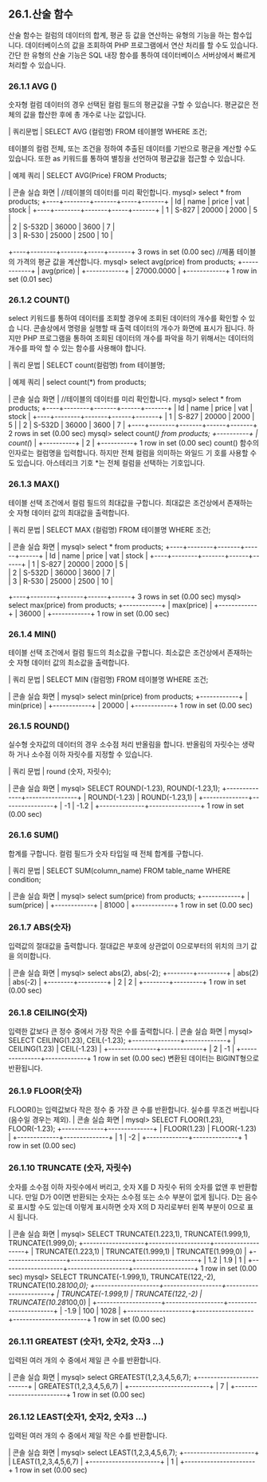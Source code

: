 
## 26.1.산술 함수 
산술 함수는 컬럼의 데이터의 합계, 평균 등 값을 연산하는 유형의 기능을 하는 함수입 니다. 
데이터베이스의 값을 조회하여 PHP 프로그램에서 연산 처리를 할 수도 있습니다. 간단 한 유형의 산술 기능은 SQL 내장 함수를 통하여 데이터베이스 서버상에서 빠르게 처리할 수 있습니다. 

### 26.1.1 AVG () 
숫자형 컬럼 데이터의 경우 선택된 컬럼 필드의 평균값을 구할 수 있습니다. 평균값은 전 체의 값을 합산한 후에 총 개수로 나눈 값입니다. 

| 쿼리문법 | 
SELECT AVG (컬럼명) FROM 테이블명 WHERE 조건; 

테이블의 컬럼 전체, 또는 조건을 정하여 추출된 데이터를 기반으로 평균을 계산할 수도 있습니다. 또한 as 키워드를 통하여 별칭을 선언하여 평균값을 접근할 수 있습니다. 

| 예제 쿼리 | 
SELECT AVG(Price) FROM Products; 

| 콘솔 실습 화면 | 
//테이블의 데이터를 미리 확인합니다. mysql> select * from products; +----+--------+-------+-----+-------+ | Id | name | price | vat | stock | +----+--------+-------+-----+-------+ 
| 1 | S-827 | 20000 | 2000 |  5 |  
| 2 | S-532D | 36000 | 3600 |   7 |  
| 3 | R-530 | 25000 | 2500 |  10 |  

+----+--------+-------+-----+-------+ 3 rows in set (0.00 sec) 
//제품 테이블의 가격의 평균 값을 계산합니다. mysql> select avg(price) from products; +------------+ | avg(price) | +------------+ | 27000.0000 | 
+------------+ 1 row in set (0.01 sec) 

### 26.1.2 COUNT() 
select 키워드를 통하여 데이터를 조회할 경우에 조회된 데이터의 개수를 확인할 수 있습 
니다. 
콘솔상에서 명령을 실행할 때 출력 데이터의 개수가 화면에 표시가 됩니다. 하지만 PHP 
프로그램을 통하여 조회된 데이터의 개수를 파악을 하기 위해서는 데이터의 개수를 파악 
할 수 있는 함수를 사용해야 합니다. 

| 쿼리 문법 | 
SELECT count(컬럼명) from 테이블명; 

| 예제 쿼리 | 
select count(*) from products; 

| 콘솔 실습 화면 | 
//테이블의 데이터를 미리 확인합니다. mysql> select * from products; +----+--------+-------+------+-------+ | Id | name | price | vat | stock | +----+--------+-------+------+-------+ | 1 | S-827 | 20000 | 2000 |  5 | | 2 | S-532D | 36000 | 3600 |  7 | +----+--------+-------+------+-------+ 2 rows in set (0.00 sec) 
mysql> select count(*) from products; +----------+ | count(*) | +----------+ | 2 | +----------+ 1 row in set (0.00 sec) 
count() 함수의 인자로는 컬럼명을 입력합니다. 하지만 전체 컬럼을 의미하는 와일드 기 호를 사용할 수도 있습니다. 아스테리크 기호 *는 전체 컬럼을 선택하는 기호입니다. 

### 26.1.3 MAX() 
테이블 선택 조건에서 컬럼 필드의 최대값을 구합니다. 최대값은 조건상에서 존재하는 숫 
자형 데이터 값의 최대값을 출력합니다. 

| 쿼리 문법 | 
SELECT MAX (컬럼명) FROM 테이블명 WHERE 조건; 

| 콘솔 실습 화면 | 
mysql> select * from products; +----+--------+-------+------+------+ | Id | name  | price | vat  | stock | +----+--------+-------+------+------+ 
| 1 | S-827 | 20000 | 2000 |   5 |  
| 2 | S-532D | 36000 | 3600 |   7 |  
| 3 | R-530 | 25000 | 2500 |   10 |  

+----+--------+-------+------+------+ 3 rows in set (0.00 sec) 
mysql> select max(price) from products; +------------+ | max(price) | +------------+ | 36000 | +------------+ 1 row in set (0.00 sec) 

### 26.1.4 MIN() 
테이블 선택 조건에서 컬럼 필드의 최소값을 구합니다. 최소값은 조건상에서 존재하는 숫 자형 데이터 값의 최소값을 출력합니다. 

| 쿼리 문법 | 
SELECT MIN (컬럼명) FROM 테이블명 WHERE 조건; 

| 콘솔 실습 화면 | 
mysql> select min(price) from products; +------------+ | min(price) | +------------+ | 20000 | +------------+ 1 row in set (0.00 sec) 

### 26.1.5 ROUND() 
실수형 숫자값의 데이터의 경우 소수점 처리 반올림을 합니다. 반올림의 자릿수는 생략하 거나 소수점 이하 자릿수를 지정할 수 있습니다. 

| 쿼리 문법 | 
round (숫자, 자릿수); 

| 콘솔 실습 화면 | 
mysql> SELECT ROUND(-1.23), ROUND(-1.23,1); +--------------+----------------+ | ROUND(-1.23) | ROUND(-1.23,1) | +--------------+----------------+ | -1 | -1.2 | +--------------+----------------+ 1 row in set (0.00 sec) 

### 26.1.6 SUM() 
합계를 구합니다. 컬럼 필드가 숫자 타입일 때 전체 합계를 구합니다. 

| 쿼리 문법 | 
SELECT SUM(column_name) FROM table_name WHERE condition; 

| 콘솔 실습 화면 | 
mysql> select sum(price) from products; +------------+ | sum(price) | +------------+ | 81000 | +------------+ 1 row in set (0.00 sec) 

### 26.1.7 ABS(숫자) 
입력값의 절대값을 출력합니다. 절대값은 부호에 상관없이 0으로부터의 위치의 크기 값 
을 의미합니다. 

| 콘솔 실습 화면 | 
mysql> select abs(2), abs(-2); +--------+---------+ | abs(2) | abs(-2) | +--------+---------+ | 2 | 2 | +--------+---------+ 1 row in set (0.00 sec) 

### 26.1.8 CEILING(숫자) 
입력한 값보다 큰 정수 중에서 가장 작은 수를 출력합니다. 
| 콘솔 실습 화면 | 
mysql> SELECT CEILING(1.23), CEIL(-1.23); +---------------+-------------+ | CEILING(1.23) | CEIL(-1.23) | +---------------+-------------+ | 2 | -1 | +---------------+-------------+ 1 row in set (0.00 sec) 
변환된 데이터는 BIGINT형으로 반환됩니다. 

### 26.1.9 FLOOR(숫자) 
FLOOR()는 입력값보다 작은 정수 중 가장 큰 수를 반환합니다. 실수를 무조건 버립니다 (음수일 경우는 제외). 
| 콘솔 실습 화면 | 
mysql> SELECT FLOOR(1.23), FLOOR(-1.23); +-------------+--------------+ | FLOOR(1.23) | FLOOR(-1.23) | +-------------+--------------+ | 1 | -2 | +-------------+--------------+ 1 row in set (0.00 sec) 

### 26.1.10 TRUNCATE (숫자, 자릿수) 
숫자를 소수점 이하 자릿수에서 버리고, 숫자 X를 D 자릿수 뒤의 숫자를 없앤 후 반환합 니다. 만일 D가 0이면 반환되는 숫자는 소수점 또는 소수 부분이 없게 됩니다. D는 음수 로 표시할 수도 있는데 이렇게 표시하면 숫자 X의 D 자리로부터 왼쪽 부분이 0으로 표시 됩니다. 

| 콘솔 실습 화면 | 
mysql> SELECT TRUNCATE(1.223,1), TRUNCATE(1.999,1), TRUNCATE(1.999,0); +-------------------+-------------------+-------------------+ | TRUNCATE(1.223,1) | TRUNCATE(1.999,1) | TRUNCATE(1.999,0) | +-------------------+-------------------+-------------------+ | 1.2 | 1.9 | 1 | +-------------------+-------------------+-------------------+ 1 row in set (0.00 sec) 
mysql> SELECT TRUNCATE(-1.999,1), TRUNCATE(122,-2), TRUNCATE(10.28*100,0); +--------------------+------------------+-----------------------+ | TRUNCATE(-1.999,1) | TRUNCATE(122,-2) | TRUNCATE(10.28*100,0) | +--------------------+------------------+-----------------------+ | -1.9 | 100 | 1028 | +--------------------+------------------+-----------------------+ 1 row in set (0.00 sec) 

### 26.1.11 GREATEST (숫자1, 숫자2, 숫자3 ...) 
입력된 여러 개의 수 중에서 제일 큰 수를 반환합니다. 

| 콘솔 실습 화면 | 
mysql> select GREATEST(1,2,3,4,5,6,7); +-------------------------+ | GREATEST(1,2,3,4,5,6,7) | +-------------------------+ | 7 | +-------------------------+ 1 row in set (0.00 sec) 

### 26.1.12 LEAST(숫자1, 숫자2, 숫자3 ...) 
입력된 여러 개의 수 중에서 제일 작은 수를 반환합니다. 

| 콘솔 실습 화면 | 
mysql> select LEAST(1,2,3,4,5,6,7); +----------------------+ | LEAST(1,2,3,4,5,6,7) | +----------------------+ | 1 | +----------------------+ 1 row in set (0.00 sec) 
